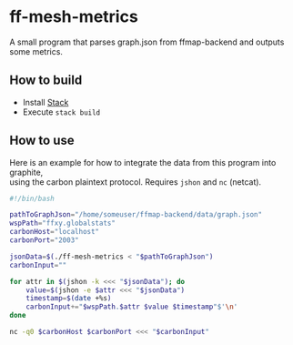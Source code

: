 # ff-mesh-metrics

A small program that parses graph.json from ffmap-backend and outputs some metrics.

## How to build

* Install [Stack][]
* Execute `stack build`

[Stack]: http://docs.haskellstack.org/en/stable/README.html

## How to use

Here is an example for how to integrate the data from this program into graphite,  
using the carbon plaintext protocol. Requires `jshon` and `nc` (netcat).

```bash
#!/bin/bash

pathToGraphJson="/home/someuser/ffmap-backend/data/graph.json"
wspPath="ffxy.globalstats"
carbonHost="localhost"
carbonPort="2003"

jsonData=$(./ff-mesh-metrics < "$pathToGraphJson")
carbonInput=""

for attr in $(jshon -k <<< "$jsonData"); do
	value=$(jshon -e $attr <<< "$jsonData")
	timestamp=$(date +%s)
	carbonInput+="$wspPath.$attr $value $timestamp"$'\n'
done

nc -q0 $carbonHost $carbonPort <<< "$carbonInput"
```
